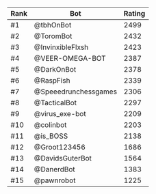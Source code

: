 Rank|Bot|Rating
---|---|---
#1|@tbhOnBot|2499
#2|@ToromBot|2432
#3|@InvinxibleFlxsh|2423
#4|@VEER-OMEGA-BOT|2387
#5|@DarkOnBot|2378
#6|@RaspFish|2339
#7|@Speeedrunchessgames|2306
#8|@TacticalBot|2297
#9|@virus_exe-bot|2209
#10|@colinbot|2203
#11|@is_BOSS|2138
#12|@Groot123456|1686
#13|@DavidsGuterBot|1564
#14|@DanerdBot|1383
#15|@pawnrobot|1225
